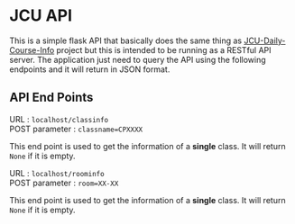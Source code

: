 # JCU API


This is a simple flask API that basically does the same thing as [JCU-Daily-Course-Info](https://github.com/the-c0d3r/jcu-daily-course-info) project but this is intended to be running as a RESTful API server. The application just need to query the API using the following endpoints and it will return in JSON format. 


API End Points
---

URL : `localhost/classinfo`  
POST parameter : `classname=CPXXXX`

This end point is used to get the information of a **single** class. It will return `None` if it is empty. 



URL : `localhost/roominfo`  
POST parameter : `room=XX-XX`

This end point is used to get the information of a **single** class. It will return `None` if it is empty. 

